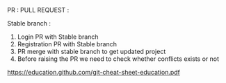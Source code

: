 PR : PULL REQUEST :

Stable branch :

1. Login PR with Stable branch
2. Registration PR with Stable branch
3. PR merge with stable branch to get updated project
4. Before raising the PR we need to check whether conflicts exists or not

https://education.github.com/git-cheat-sheet-education.pdf
